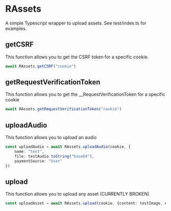 # RAssets
A simple Typescript wrapper to upload assets. See test/index.ts for examples.

## getCSRF
This function allows you to get the CSRF token for a specific cookie.
```ts
await RAssets.getCSRF("cookie")
```

## getRequestVerificationToken
This function allows you to get the __RequestVerificationToken for a specific cookie
```ts
await RAssets.getRequestVerificationToken("cookie")
```

## uploadAudio
This function allows you to upload an audio
```ts
const uploadAudio = await RAssets.uploadAudio(cookie, {
    name: "test",
    file: testAudio.toString("base64"),
    paymentSource: "User"
})
```

## upload
This function allows you to upload any asset (CURRENTLY BROKEN)
```ts
const uploadAsset = await RAssets.upload(cookie, {content: testImage, name: "test", type: "png"}, {mime: "image/png", assetTypeId: "11"})
```